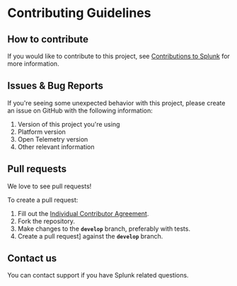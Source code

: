 # Contributing Guidelines

## How to contribute

If you would like to contribute to this project, see [Contributions to Splunk](https://www.splunk.com/en_us/form/contributions.html) for more information.

## Issues & Bug Reports

If you're seeing some unexpected behavior with this project, please create an issue on GitHub with the following information:

1. Version of this project you're using
1. Platform version
1. Open Telemetry version
1. Other relevant information 


## Pull requests

We love to see pull requests!

To create a pull request:

1. Fill out the [Individual Contributor Agreement](https://www.splunk.com/en_us/form/contributions.html).
1. Fork the repository.
1. Make changes to the **`develop`** branch, preferably with tests.
1. Create a pull request] against the **`develop`** branch.

## Contact us

You can contact support if you have Splunk related questions.
